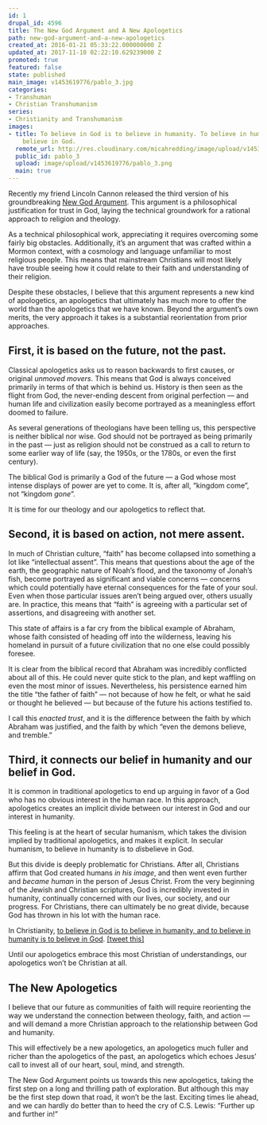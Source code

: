 ```yaml
---
id: 1
drupal_id: 4596
title: The New God Argument and A New Apologetics
path: new-god-argument-and-a-new-apologetics
created_at: 2016-01-21 05:33:22.000000000 Z
updated_at: 2017-11-10 02:22:10.629239000 Z
promoted: true
featured: false
state: published
main_image: v1453619776/pablo_3.jpg
categories:
- Transhuman
- Christian Transhumanism
series:
- Christianity and Transhumanism
images:
- title: To believe in God is to believe in humanity. To believe in humanity is to
    believe in God.
  remote_url: http://res.cloudinary.com/micahredding/image/upload/v1453619776/pablo_3.png
  public_id: pablo_3
  upload: image/upload/v1453619776/pablo_3.png
  main: true
---
```

Recently my friend Lincoln Cannon released the third version of his groundbreaking [New God Argument](http://new-god-argument.com/). This argument is a philosophical justification for trust in God, laying the technical groundwork for a rational approach to religion and theology.

As a technical philosophical work, appreciating it requires overcoming some fairly big obstacles. Additionally, it’s an argument that was crafted within a Mormon context, with a cosmology and language unfamiliar to most religious people. This means that mainstream Christians will most likely have trouble seeing how it could relate to their faith and understanding of their religion.

Despite these obstacles, I believe that this argument represents a new kind of apologetics, an apologetics that ultimately has much more to offer the world than the apologetics that we have known. Beyond the argument’s own merits, the very approach it takes is a substantial reorientation from prior approaches.

## First, it is based on the future, not the past. 

Classical apologetics asks us to reason backwards to first causes, or original *unmoved movers*. This means that God is always conceived primarily in terms of that which is behind us. History is then seen as the flight from God, the never-ending descent from original perfection — and human life and civilization easily become portrayed as a meaningless effort doomed to failure.

As several generations of theologians have been telling us, this perspective is neither biblical nor wise. God should not be portrayed as being primarily in the past — just as religion should not be construed as a call to return to some earlier way of life (say, the 1950s, or the 1780s, or even the first century).

The biblical God is primarily a God of the future — a God whose most intense displays of power are yet to come. It is, after all, “kingdom come”, not “kingdom *gone*”.

It is time for our theology and our apologetics to reflect that.

## Second, it is based on action, not mere assent.

In much of Christian culture, “faith” has become collapsed into something a lot like “intellectual assent”. This means that questions about the age of the earth, the geographic nature of Noah’s flood, and the taxonomy of Jonah’s fish, become portrayed as significant and viable concerns — concerns which could potentially have eternal consequences for the fate of your soul. Even when those particular issues aren’t being argued over, others usually are. In practice, this means that “faith” is agreeing with a particular set of assertions, and disagreeing with another set.

This state of affairs is a far cry from the biblical example of Abraham, whose faith consisted of heading off into the wilderness, leaving his homeland in pursuit of a future civilization that no one else could possibly foresee.

It is clear from the biblical record that Abraham was incredibly conflicted about all of this. He could never quite stick to the plan, and kept waffling on even the most minor of issues. Nevertheless, his persistence earned him the title “the father of faith” — not because of how he felt, or what he said or thought he believed — but because of the future his actions testified to.

I call this *enacted trust*, and it is the difference between the faith by which Abraham was justified, and the faith by which “even the demons believe, and tremble.”

## Third, it connects our belief in humanity and our belief in God.

It is common in traditional apologetics to end up arguing in favor of a God who has no obvious interest in the human race. In this approach, apologetics creates an implicit divide between our interest in God and our interest in humanity.

This feeling is at the heart of secular humanism, which takes the division implied by traditional apologetics, and makes it explicit. In secular humanism, to believe in humanity is to *dis*believe in God. 

But this divide is deeply problematic for Christians. After all, Christians affirm that God created humans *in his image*, and then went even further and *became human* in the person of Jesus Christ. From the very beginning of the Jewish and Christian scriptures, God is incredibly invested in humanity, continually concerned with our lives, our society, and our progress. For Christians, there can ultimately be no great divide, because God has thrown in his lot with the human race. 

In Christianity, [to believe in God is to believe in humanity, and to believe in humanity is to believe in God](http://micahredding.com/blog/2013/01/01/human-race-problem-evil). [[tweet this]](https://twitter.com/intent/tweet?text=%E2%80%9CTo%20believe%20in%20God%20is%20to%20believe%20in%20humanity.%20To%20believe%20in%20humanity%20is%20to%20believe%20in%20God.%E2%80%9D&url=http://micahredding.com/blog/new-god-argument-and-a-new-apologetics&via=micahtredding)

Until our apologetics embrace this most Christian of understandings, our apologetics won’t be Christian at all.

## The New Apologetics

I believe that our future as communities of faith will require reorienting the way we understand the connection between theology, faith, and action — and will demand a more Christian approach to the relationship between God and humanity. 

This will effectively be a new apologetics, an apologetics much fuller and richer than the apologetics of the past, an apologetics which echoes Jesus’ call to invest all of our heart, soul, mind, and strength.

The New God Argument points us towards this new apologetics, taking the first step on a long and thrilling path of exploration. But although this may be the first step down that road, it won’t be the last. Exciting times lie ahead, and we can hardly do better than to heed the cry of C.S. Lewis: “Further up and further in!”
